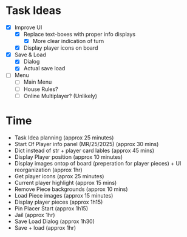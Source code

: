 # Task Ideas

- [x] Improve UI
    - [x] Replace text-boxes with proper info displays
        - [x] More clear indication of turn
    - [x] Display player icons on board
- [x] Save & Load
    - [x] Dialog
    - [x] Actual save load
- [ ] Menu
    - [ ] Main Menu
    - [ ] House Rules?
    - [ ] Online Multiplayer? (Unlikely)

# Time

- Task Idea planning (approx 25 minutes)
- Start Of Player info panel (MR/25/2025) (approx 30 mins)
- Dict instead of str + player card lables (approx 45 mins)
- Display Player position (approx 10 minutes)
- Display images ontop of board (preperation for player pieces) + UI reorganization (approx 1hr)
- Get player icons (aprox 25 minutes)
- Current player highlight (approx 15 mins)
- Remove Piece backgrounds (approx 10 mins)
- Load Piece images (approx 15 minutes)
- Display player pieces (approx 1h15)
- Pin Placer Start (approx 1h15)
- Jail (approx 1hr)
- Save Load Dialog (approx 1h30)
- Save + load (approx 1hr)
